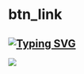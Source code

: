 # btn_link
[![Typing SVG](https://readme-typing-svg.demolab.com?font=Fira+Code&weight=600&duration=9000&pause=2000&width=450&lines=https%3A%2F%2Fpubg2009.github.io%2Fbtn_link%2F)](https://pubg2009.github.io/btn_link)
---
<img src="https://github.com/PUBG2009/btn_link/blob/main/bg-btn_link.png"/>
